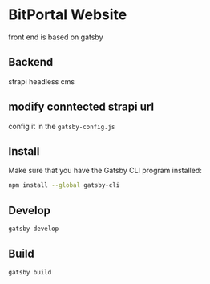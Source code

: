 # BitPortal Website

front end is based on gatsby

## Backend

strapi headless cms

## modify conntected strapi url

config it in the  `gatsby-config.js`



## Install

Make sure that you have the Gatsby CLI program installed:
```sh
npm install --global gatsby-cli
```

## Develop

```sh
gatsby develop
```

## Build

```sh
gatsby build
```
